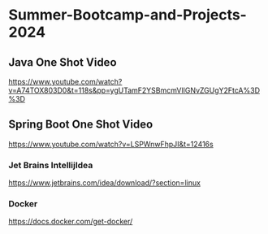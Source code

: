 # Summer-Bootcamp-and-Projects-2024

## Java One Shot Video
https://www.youtube.com/watch?v=A74TOX803D0&t=118s&pp=ygUTamF2YSBmcmVlIGNvZGUgY2FtcA%3D%3D

## Spring Boot One Shot Video
https://www.youtube.com/watch?v=LSPWnwFhpJI&t=12416s

### Jet Brains IntellijIdea
https://www.jetbrains.com/idea/download/?section=linux

### Docker
https://docs.docker.com/get-docker/
